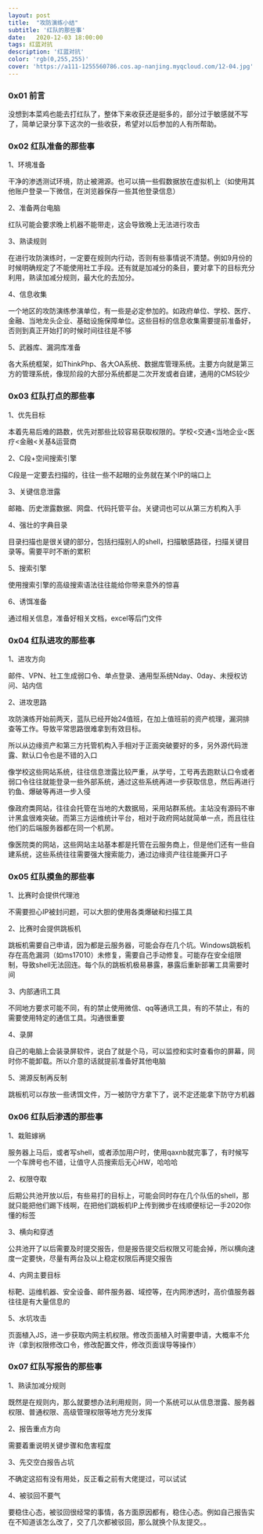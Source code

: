 ```yaml
---
layout: post
title:  "攻防演练小结"
subtitle: '红队的那些事'
date:   2020-12-03 18:00:00
tags: 红蓝对抗
description: '红蓝对抗'
color: 'rgb(0,255,255)'
cover: 'https://a111-1255560786.cos.ap-nanjing.myqcloud.com/12-04.jpg'
---
```




### 0x01 前言

没想到本菜鸡也能去打红队了，整体下来收获还是挺多的，部分过于敏感就不写了，简单记录分享下这次的一些收获，希望对以后参加的人有所帮助。



### 0x02 红队准备的那些事

1、环境准备

干净的渗透测试环境，防止被溯源。也可以搞一些假数据放在虚拟机上（如使用其他账户登录一下微信，在浏览器保存一些其他登录信息）

2、准备两台电脑

红队可能会要求晚上机器不能带走，这会导致晚上无法进行攻击

3、熟读规则

在进行攻防演练时，一定要在规则内行动，否则有些事情说不清楚。例如9月份的时候明确规定了不能使用社工手段。还有就是加减分的条目，要对拿下的目标充分利用，熟读加减分规则，最大化的去加分。

4、信息收集

一个地区的攻防演练参演单位，有一些是必定参加的。如政府单位、学校、医疗、金融、当地龙头企业、基础设施保障单位。这些目标的信息收集需要提前准备好，否则到真正开始打的时候时间往往是不够

5、武器库、漏洞库准备

各大系统框架，如ThinkPhp、各大OA系统、数据库管理系统。主要方向就是第三方的管理系统，像现阶段的大部分系统都是二次开发或者自建，通用的CMS较少



### 0x03 红队打点的那些事

1、优先目标

本着先易后难的路数，优先对那些比较容易获取权限的。学校<交通<当地企业<医疗<金融<关基&运营商

2、C段+空间搜索引擎

C段是一定要去扫描的，往往一些不起眼的业务就在某个IP的端口上

3、关键信息泄露

邮箱、历史泄露数据、网盘、代码托管平台。关键词也可以从第三方机构入手

4、强壮的字典目录

目录扫描也是很关键的部分，包括扫描别人的shell，扫描敏感路径，扫描关键目录等。需要平时不断的累积

5、搜索引擎

使用搜索引擎的高级搜索语法往往能给你带来意外的惊喜

6、诱饵准备

通过相关信息，准备好相关文档，excel等后门文件



### 0x04 红队进攻的那些事

1、进攻方向

邮件、VPN、社工生成弱口令、单点登录、通用型系统Nday、0day、未授权访问、站内信

2、进攻思路

攻防演练开始前两天，蓝队已经开始24值班，在加上值班前的资产梳理，漏洞排查等工作。导致平常思路很难拿到有效目标。

所以从边缘资产和第三方托管机构入手相对于正面突破要好的多，另外源代码泄露、默认口令也是不错的入口

像学校这些网站系统，往往信息泄露比较严重，从学号，工号再去跑默认口令或者弱口令往往就能登录一些外部系统，通过这些系统再进一步获取信息，然后再进行钓鱼、爆破等再进一步入侵

像政府类网站，往往会托管在当地的大数据局，采用站群系统。主站没有源码不审计黑盒很难突破。而第三方运维统计平台，相对于政府网站就简单一点，而且往往他们的后端服务器都在同一个机房。

像医院类的网站，这些网站主站基本都是托管在云服务商上，但是他们还有一些自建系统，这些系统往往需要强大搜索能力，通过边缘资产往往能撕开口子



### 0x05 红队摸鱼的那些事

1、比赛时会提供代理池

不需要担心IP被封问题，可以大胆的使用各类爆破和扫描工具

2、比赛时会提供跳板机

跳板机需要自己申请，因为都是云服务器，可能会存在几个坑。Windows跳板机存在高危漏洞（如ms17010）未修复，需要自己手动修复。可能存在安全组限制，导致shell无法回连。每个队的跳板机极易暴露，暴露后重新部署工具需要时间

3、内部通讯工具

不同地方要求可能不同，有的禁止使用微信、qq等通讯工具，有的不禁止，有的需要使用特定的通信工具。沟通很重要

4、录屏

自己的电脑上会装录屏软件，说白了就是个马，可以监控和实时查看你的屏幕，同时你不能卸载。所以介意的话就提前准备好其他电脑

5、溯源反制再反制

跳板机可以存放一些诱饵文件，万一被防守方拿下了，说不定还能拿下防守方机器



### 0x06 红队后渗透的那些事

1、栽赃嫁祸

服务器上马后，或者写shell，或者添加用户时，使用qaxnb就完事了，有时候写一个车牌号也不错，让值守人员搜索后无心HW，哈哈哈

2、权限夺取

后期公共池开放以后，有些易打的目标上，可能会同时存在几个队伍的shell，那就只能把他们踢下线啊，在把他们跳板机IP上传到微步在线顺便标记一手2020你懂的标签

3、横向和穿透

公共池开了以后需要及时提交报告，但是报告提交后权限又可能会掉，所以横向速度一定要快，尽量有两台及以上稳定权限后再提交报告

4、内网主要目标

标靶、运维机器、安全设备、邮件服务器、域控等，在内网渗透时，高价值服务器往往是有大量信息的

5、水坑攻击

页面植入JS，进一步获取内网主机权限。修改页面植入时需要申请，大概率不允许（拿到权限修改口令，修改配置文件，修改页面误导等操作）



### 0x07 红队写报告的那些事

1、熟读加减分规则

既然是在规则内，那么就要想办法利用规则，同一个系统可以从信息泄露、服务器权限、普通权限、高级管理权限等地方充分发挥

2、报告重点方向

需要着重说明关键步骤和危害程度

3、先交空白报告占坑

不确定这招有没有用处，反正看之前有大佬提过，可以试试

4、被驳回不要气

要稳住心态，被驳回很经常的事情，各方面原因都有，稳住心态。例如自己报告实在不知道该怎么改了，交了几次都被驳回，那么就换个队友提交。。